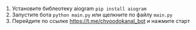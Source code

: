 1. Установите библеотеку aiogram
`pip install aiogram`
2. Запустите бота
`python main.py`
или щелкните по файлу `main.py`
3. Перейдите по ссылке https://t.me/chvoodokanal_bot и нажмите старт
